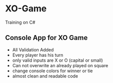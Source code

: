 # XO-Game
Training on C#

## Console App for XO Game
- All Validation Added
- Every player has his turn
- only valid inputs are X or O (capital or small)
- Can not overwrite an already played on square
- change console colors for winner or tie
- almost clean and readable code
